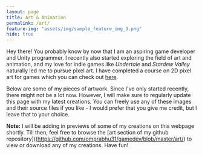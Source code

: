 ```yaml
---
layout: page
title: Art & Animation
permalink: /art/
feature-img: "assets/img/sample_feature_img_3.png"
hide: true
---
```


Hey there! You probably know by now that I am an aspiring game developer and Unity programmer. I recently also started exploring the field of art and animation, and my love for indie games like <i>Undertale</i> and <i>Stardew Valley</i> naturally led me to pursue pixel art. I have completed a course on 2D pixel art for games which you can check out [here](https://www.udemy.com/course/learn-to-create-pixel-art-for-your-game/).

Below are some of my pieces of artwork. Since I've only started recently, there might not be a lot now. However, I will make sure to regularly update this page with my latest creations. You can freely use any of these images and their source files if you like - I would prefer that you give me credit, but I leave that to your choice.

**Note:** I will be adding in previews of some of my creations on this webpage shortly. Till then, feel free to browse the [art section of my github repository]((https://github.com/omprabhu31/gamedev/blob/master/art/) to view or download any of my creations. Have fun!